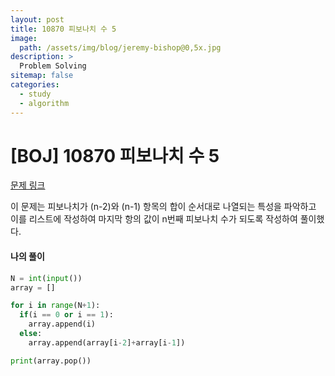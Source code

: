 ```yaml
---
layout: post
title: 10870 피보나치 수 5
image:
  path: /assets/img/blog/jeremy-bishop@0,5x.jpg
description: >
  Problem Solving
sitemap: false
categories:
  - study
  - algorithm
---
```


# [BOJ] 10870 피보나치 수 5

[문제 링크](https://boj.kr/10870)

이 문제는 피보나치가 (n-2)와 (n-1) 항목의 합이 순서대로 나열되는 특성을 파악하고
이를 리스트에 작성하여 마지막 항의 값이 n번째 피보나치 수가 되도록 작성하여 풀이했다.


#### 나의 풀이

```python
N = int(input())
array = []

for i in range(N+1):
  if(i == 0 or i == 1):
    array.append(i)
  else:
    array.append(array[i-2]+array[i-1])

print(array.pop())
```

